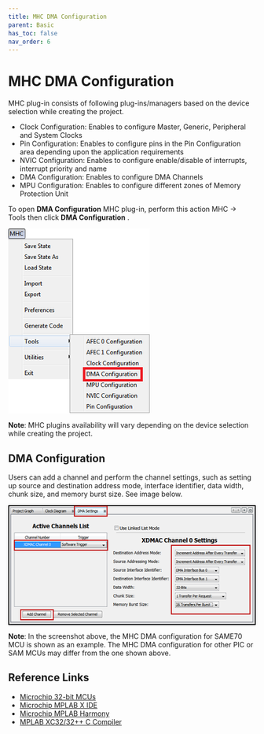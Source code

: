 ```yaml
---
title: MHC DMA Configuration
parent: Basic
has_toc: false
nav_order: 6
---
```


# MHC DMA Configuration

MHC plug-in consists of following plug-ins/managers based on the device selection while creating the project.

- Clock Configuration: Enables to configure Master, Generic, Peripheral and System Clocks
- Pin Configuration: Enables to configure pins in the Pin Configuration area depending upon the application requirements
- NVIC Configuration: Enables to configure enable/disable of interrupts, interrupt priority and name
- DMA Configuration: Enables to configure DMA Channels
- MPU Configuration: Enables to configure different zones of Memory Protection Unit

To open **DMA Configuration** MHC plug-in, perform this action MHC → Tools then click **DMA Configuration** .

<img src = "images/figure_5.11.png" width="288" height="377" align="middle">  

**Note**: MHC plugins availability will vary depending on the device selection while creating the project.

## DMA Configuration

Users can add a channel and perform the channel settings, such as setting up source and destination address mode, interface identifier, data width, chunk size, and memory burst size. See image below.


<img src = "images/figure_5.17.png" width="528" height="244" align="middle">


**Note**: In the screenshot above, the MHC DMA configuration for SAME70 MCU is shown as an example. The MHC DMA configuration for other PIC or SAM MCUs may differ from the one shown above. 

## Reference Links
- <a href="https://www.microchip.com/design-centers/32-bit" target="_blank">Microchip 32-bit MCUs</a>
- <a href="https://www.microchip.com/mplab/mplab-x-ide" target="_blank">Microchip MPLAB X IDE</a>
- <a href="https://www.microchip.com/mplab/mplab-harmony" target="_blank">Microchip MPLAB Harmony</a>
- <a href="https://www.microchip.com/mplab/compilers" target="_blank">MPLAB XC32/32++ C Compiler</a>
